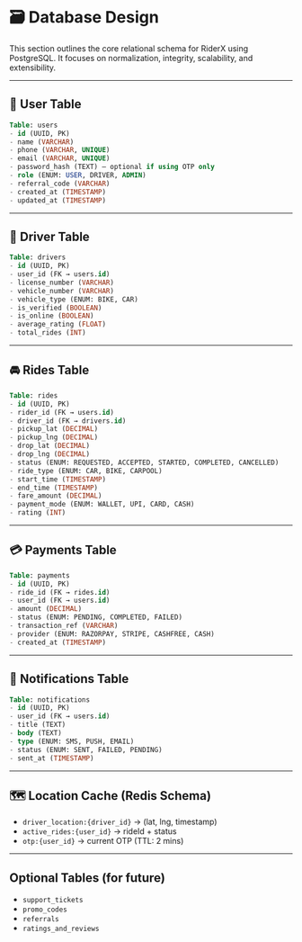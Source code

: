 # 🗃️ Database Design

This section outlines the core relational schema for RiderX using PostgreSQL. It focuses on normalization, integrity, scalability, and extensibility.

---

## 🧑 User Table

```sql
Table: users
- id (UUID, PK)
- name (VARCHAR)
- phone (VARCHAR, UNIQUE)
- email (VARCHAR, UNIQUE)
- password_hash (TEXT) — optional if using OTP only
- role (ENUM: USER, DRIVER, ADMIN)
- referral_code (VARCHAR)
- created_at (TIMESTAMP)
- updated_at (TIMESTAMP)
````

---

## 🚗 Driver Table

```sql
Table: drivers
- id (UUID, PK)
- user_id (FK → users.id)
- license_number (VARCHAR)
- vehicle_number (VARCHAR)
- vehicle_type (ENUM: BIKE, CAR)
- is_verified (BOOLEAN)
- is_online (BOOLEAN)
- average_rating (FLOAT)
- total_rides (INT)
```

---

## 🚘 Rides Table

```sql
Table: rides
- id (UUID, PK)
- rider_id (FK → users.id)
- driver_id (FK → drivers.id)
- pickup_lat (DECIMAL)
- pickup_lng (DECIMAL)
- drop_lat (DECIMAL)
- drop_lng (DECIMAL)
- status (ENUM: REQUESTED, ACCEPTED, STARTED, COMPLETED, CANCELLED)
- ride_type (ENUM: CAR, BIKE, CARPOOL)
- start_time (TIMESTAMP)
- end_time (TIMESTAMP)
- fare_amount (DECIMAL)
- payment_mode (ENUM: WALLET, UPI, CARD, CASH)
- rating (INT)
```

---

## 💳 Payments Table

```sql
Table: payments
- id (UUID, PK)
- ride_id (FK → rides.id)
- user_id (FK → users.id)
- amount (DECIMAL)
- status (ENUM: PENDING, COMPLETED, FAILED)
- transaction_ref (VARCHAR)
- provider (ENUM: RAZORPAY, STRIPE, CASHFREE, CASH)
- created_at (TIMESTAMP)
```

---

## 🔔 Notifications Table

```sql
Table: notifications
- id (UUID, PK)
- user_id (FK → users.id)
- title (TEXT)
- body (TEXT)
- type (ENUM: SMS, PUSH, EMAIL)
- status (ENUM: SENT, FAILED, PENDING)
- sent_at (TIMESTAMP)
```

---

## 🗺️ Location Cache (Redis Schema)

* `driver_location:{driver_id}` → (lat, lng, timestamp)
* `active_rides:{user_id}` → rideId + status
* `otp:{user_id}` → current OTP (TTL: 2 mins)

---

## Optional Tables (for future)

* `support_tickets`
* `promo_codes`
* `referrals`
* `ratings_and_reviews`

